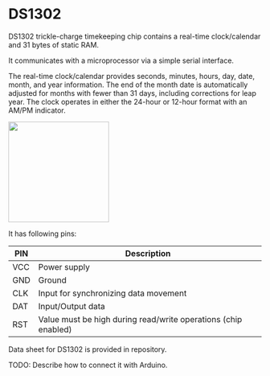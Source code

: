 # DS1302 

DS1302 trickle-charge timekeeping chip contains a real-time clock/calendar and 31 bytes of static RAM.

It communicates with a microprocessor via a simple serial interface.

The real-time clock/calendar provides seconds, minutes, hours, day, date, month, and year information. The end of the month date is automatically adjusted for months with fewer than 31 days, including corrections for leap year. The clock operates in either the 24-hour or 12-hour format with an AM/PM indicator.

<img src="https://user-images.githubusercontent.com/5618092/212041017-bf7b8c45-7256-42f8-b25f-195c0174f2d2.png" width="200"  />

It has following pins:

| PIN | Description |
| --- | ----------- |
| VCC | Power supply |
| GND | Ground |
| CLK | Input for synchronizing data movement |
| DAT | Input/Output data |
| RST | Value must be high during read/write operations (chip enabled) |

Data sheet for DS1302 is provided in repository.

TODO: Describe how to connect it with Arduino.


